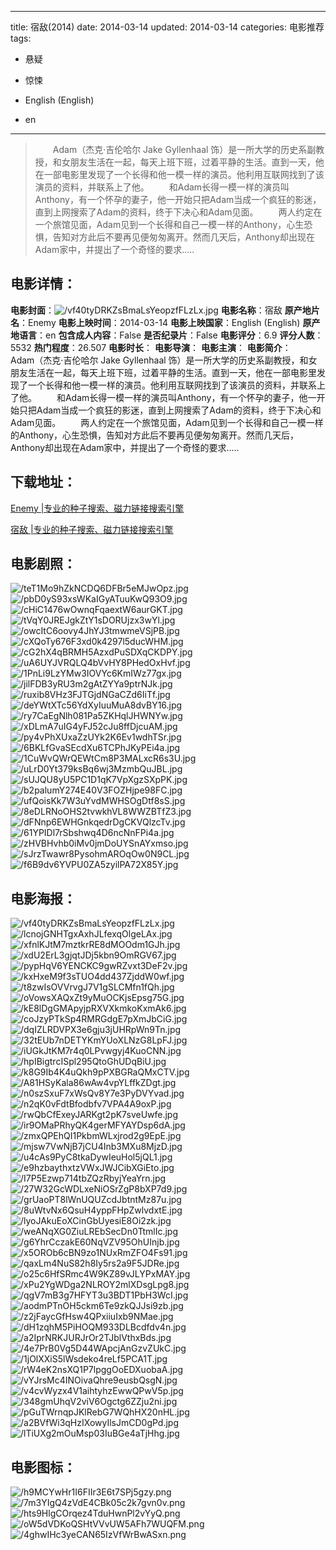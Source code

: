 
---
title: 宿敌(2014)
date: 2014-03-14
updated: 2014-03-14
categories: 电影推荐
tags:
- 悬疑
- 惊悚

- English (English)
- en
---


> 　　Adam（杰克·吉伦哈尔 Jake Gyllenhaal 饰）是一所大学的历史系副教授，和女朋友生活在一起，每天上班下班，过着平静的生活。直到一天，他在一部电影里发现了一个长得和他一模一样的演员。他利用互联网找到了该演员的资料，并联系上了他。  　　和Adam长得一模一样的演员叫Anthony，有一个怀孕的妻子，他一开始只把Adam当成一个疯狂的影迷，直到上网搜索了Adam的资料，终于下决心和Adam见面。  　　两人约定在一个旅馆见面，Adam见到一个长得和自己一模一样的Anthony，心生恐惧，告知对方此后不要再见便匆匆离开。然而几天后，Anthony却出现在Adam家中，并提出了一个奇怪的要求.....

## **电影详情**：

**电影封面**：<img src="https://image.tmdb.org/t/p/w200/vf40tyDRKZsBmaLsYeopzfFLzLx.jpg" alt="/vf40tyDRKZsBmaLsYeopzfFLzLx.jpg" title="/vf40tyDRKZsBmaLsYeopzfFLzLx.jpg">
**电影名称**：宿敌
**原产地片名**：Enemy
**电影上映时间**：2014-03-14
**电影上映国家**：English (English)
**原产地语言**：en
**包含成人内容**：False
**是否纪录片**：False
**电影评分**：6.9
**评分人数**：5532
**热门程度**：26.507
**电影时长**：
**电影导演**：
**电影主演**：
**电影简介**：　　Adam（杰克·吉伦哈尔 Jake Gyllenhaal 饰）是一所大学的历史系副教授，和女朋友生活在一起，每天上班下班，过着平静的生活。直到一天，他在一部电影里发现了一个长得和他一模一样的演员。他利用互联网找到了该演员的资料，并联系上了他。  　　和Adam长得一模一样的演员叫Anthony，有一个怀孕的妻子，他一开始只把Adam当成一个疯狂的影迷，直到上网搜索了Adam的资料，终于下决心和Adam见面。  　　两人约定在一个旅馆见面，Adam见到一个长得和自己一模一样的Anthony，心生恐惧，告知对方此后不要再见便匆匆离开。然而几天后，Anthony却出现在Adam家中，并提出了一个奇怪的要求.....

## **下载地址**：
[Enemy |专业的种子搜索、磁力链接搜索引擎](https://movie.amd794.com:2083/?search=Enemy&ordering=&mode=match_phrase&page_size=10&page=1)

[宿敌 |专业的种子搜索、磁力链接搜索引擎](https://movie.amd794.com:2083/?search=%E5%AE%BF%E6%95%8C&ordering=&mode=match_phrase&page_size=10&page=1)
 

## **电影剧照**：
<img src="https://image.tmdb.org/t/p/original/teT1Mo9hZkNCDQ6DFBr5eMJwOpz.jpg" alt="/teT1Mo9hZkNCDQ6DFBr5eMJwOpz.jpg" title="/teT1Mo9hZkNCDQ6DFBr5eMJwOpz.jpg"><img src="https://image.tmdb.org/t/p/original/pbD0yS93xsWKaIGyATuuKwQ93O9.jpg" alt="/pbD0yS93xsWKaIGyATuuKwQ93O9.jpg" title="/pbD0yS93xsWKaIGyATuuKwQ93O9.jpg"><img src="https://image.tmdb.org/t/p/original/cHiC1476wOwnqFqaextW6aurGKT.jpg" alt="/cHiC1476wOwnqFqaextW6aurGKT.jpg" title="/cHiC1476wOwnqFqaextW6aurGKT.jpg"><img src="https://image.tmdb.org/t/p/original/tVqY0JREJgkZtY1sDORUjzx3wYl.jpg" alt="/tVqY0JREJgkZtY1sDORUjzx3wYl.jpg" title="/tVqY0JREJgkZtY1sDORUjzx3wYl.jpg"><img src="https://image.tmdb.org/t/p/original/owcItC6oovy4JhYJ3tmwmeVSjPB.jpg" alt="/owcItC6oovy4JhYJ3tmwmeVSjPB.jpg" title="/owcItC6oovy4JhYJ3tmwmeVSjPB.jpg"><img src="https://image.tmdb.org/t/p/original/cXQoTy676F3xd0k4297l5ducWHM.jpg" alt="/cXQoTy676F3xd0k4297l5ducWHM.jpg" title="/cXQoTy676F3xd0k4297l5ducWHM.jpg"><img src="https://image.tmdb.org/t/p/original/cG2hX4qBRMH5AzxdPuSDXqCKDPY.jpg" alt="/cG2hX4qBRMH5AzxdPuSDXqCKDPY.jpg" title="/cG2hX4qBRMH5AzxdPuSDXqCKDPY.jpg"><img src="https://image.tmdb.org/t/p/original/uA6UYJVRQLQ4bVvHY8PHedOxHvf.jpg" alt="/uA6UYJVRQLQ4bVvHY8PHedOxHvf.jpg" title="/uA6UYJVRQLQ4bVvHY8PHedOxHvf.jpg"><img src="https://image.tmdb.org/t/p/original/1PnLi9LzYMw3IOVYc6KmIWz77gx.jpg" alt="/1PnLi9LzYMw3IOVYc6KmIWz77gx.jpg" title="/1PnLi9LzYMw3IOVYc6KmIWz77gx.jpg"><img src="https://image.tmdb.org/t/p/original/jilFDB3yRU3m2gAtZYYa9ptrNJk.jpg" alt="/jilFDB3yRU3m2gAtZYYa9ptrNJk.jpg" title="/jilFDB3yRU3m2gAtZYYa9ptrNJk.jpg"><img src="https://image.tmdb.org/t/p/original/ruxib8VHz3FJTGjdNGaCZd6IiTf.jpg" alt="/ruxib8VHz3FJTGjdNGaCZd6IiTf.jpg" title="/ruxib8VHz3FJTGjdNGaCZd6IiTf.jpg"><img src="https://image.tmdb.org/t/p/original/deYWtXTc56YdXyIuuMuA8dvBY16.jpg" alt="/deYWtXTc56YdXyIuuMuA8dvBY16.jpg" title="/deYWtXTc56YdXyIuuMuA8dvBY16.jpg"><img src="https://image.tmdb.org/t/p/original/ry7CaEgNlh081Pa5ZKHqlJHWNYw.jpg" alt="/ry7CaEgNlh081Pa5ZKHqlJHWNYw.jpg" title="/ry7CaEgNlh081Pa5ZKHqlJHWNYw.jpg"><img src="https://image.tmdb.org/t/p/original/xDLmA7uIG4yFJ52cJu8ffDjcuAM.jpg" alt="/xDLmA7uIG4yFJ52cJu8ffDjcuAM.jpg" title="/xDLmA7uIG4yFJ52cJu8ffDjcuAM.jpg"><img src="https://image.tmdb.org/t/p/original/py4vPhXUxaZzUYk2K6Ev1wdhTSr.jpg" alt="/py4vPhXUxaZzUYk2K6Ev1wdhTSr.jpg" title="/py4vPhXUxaZzUYk2K6Ev1wdhTSr.jpg"><img src="https://image.tmdb.org/t/p/original/6BKLfGvaSEcdXu6TCPhJKyPEi4a.jpg" alt="/6BKLfGvaSEcdXu6TCPhJKyPEi4a.jpg" title="/6BKLfGvaSEcdXu6TCPhJKyPEi4a.jpg"><img src="https://image.tmdb.org/t/p/original/1CuWvQWrQEWtCm8P3MALxcR6s3U.jpg" alt="/1CuWvQWrQEWtCm8P3MALxcR6s3U.jpg" title="/1CuWvQWrQEWtCm8P3MALxcR6s3U.jpg"><img src="https://image.tmdb.org/t/p/original/uLrD0Yt379ksBq6wj3MzmbQuJBL.jpg" alt="/uLrD0Yt379ksBq6wj3MzmbQuJBL.jpg" title="/uLrD0Yt379ksBq6wj3MzmbQuJBL.jpg"><img src="https://image.tmdb.org/t/p/original/sUJQU8yU5PC1D1qK7VpXgzSXpPK.jpg" alt="/sUJQU8yU5PC1D1qK7VpXgzSXpPK.jpg" title="/sUJQU8yU5PC1D1qK7VpXgzSXpPK.jpg"><img src="https://image.tmdb.org/t/p/original/b2palumY274E40V3FOZHjpe98FC.jpg" alt="/b2palumY274E40V3FOZHjpe98FC.jpg" title="/b2palumY274E40V3FOZHjpe98FC.jpg"><img src="https://image.tmdb.org/t/p/original/ufQoisKk7W3uYvdMWHSOgDtf8sS.jpg" alt="/ufQoisKk7W3uYvdMWHSOgDtf8sS.jpg" title="/ufQoisKk7W3uYvdMWHSOgDtf8sS.jpg"><img src="https://image.tmdb.org/t/p/original/8eDLRNoOHS2tvwkhVL8WWZBTfZ3.jpg" alt="/8eDLRNoOHS2tvwkhVL8WWZBTfZ3.jpg" title="/8eDLRNoOHS2tvwkhVL8WWZBTfZ3.jpg"><img src="https://image.tmdb.org/t/p/original/dFNnp6EWHGnkqedrDgCKVQlzcTv.jpg" alt="/dFNnp6EWHGnkqedrDgCKVQlzcTv.jpg" title="/dFNnp6EWHGnkqedrDgCKVQlzcTv.jpg"><img src="https://image.tmdb.org/t/p/original/61YPIDl7rSbshwq4D6ncNnFPi4a.jpg" alt="/61YPIDl7rSbshwq4D6ncNnFPi4a.jpg" title="/61YPIDl7rSbshwq4D6ncNnFPi4a.jpg"><img src="https://image.tmdb.org/t/p/original/zHVBHvhb0iMv0jmDoUYSnAYxmso.jpg" alt="/zHVBHvhb0iMv0jmDoUYSnAYxmso.jpg" title="/zHVBHvhb0iMv0jmDoUYSnAYxmso.jpg"><img src="https://image.tmdb.org/t/p/original/sJrzTwawr8PysohmAROqOw0N9CL.jpg" alt="/sJrzTwawr8PysohmAROqOw0N9CL.jpg" title="/sJrzTwawr8PysohmAROqOw0N9CL.jpg"><img src="https://image.tmdb.org/t/p/original/f6B9dv6YVPU0ZA5zyilPA72X85Y.jpg" alt="/f6B9dv6YVPU0ZA5zyilPA72X85Y.jpg" title="/f6B9dv6YVPU0ZA5zyilPA72X85Y.jpg">

## **电影海报**：
<img src="https://image.tmdb.org/t/p/original/vf40tyDRKZsBmaLsYeopzfFLzLx.jpg" alt="/vf40tyDRKZsBmaLsYeopzfFLzLx.jpg" title="/vf40tyDRKZsBmaLsYeopzfFLzLx.jpg"><img src="https://image.tmdb.org/t/p/original/lcnojGNHTgxAxhJLfexqOlgeLAx.jpg" alt="/lcnojGNHTgxAxhJLfexqOlgeLAx.jpg" title="/lcnojGNHTgxAxhJLfexqOlgeLAx.jpg"><img src="https://image.tmdb.org/t/p/original/xfnlKJtM7mztkrRE8dMOOdm1GJh.jpg" alt="/xfnlKJtM7mztkrRE8dMOOdm1GJh.jpg" title="/xfnlKJtM7mztkrRE8dMOOdm1GJh.jpg"><img src="https://image.tmdb.org/t/p/original/xdU2ErL3gjqtJDj5kbn9OmRGV67.jpg" alt="/xdU2ErL3gjqtJDj5kbn9OmRGV67.jpg" title="/xdU2ErL3gjqtJDj5kbn9OmRGV67.jpg"><img src="https://image.tmdb.org/t/p/original/pypHqV6YENCKC9gwRZvxt3DeF2v.jpg" alt="/pypHqV6YENCKC9gwRZvxt3DeF2v.jpg" title="/pypHqV6YENCKC9gwRZvxt3DeF2v.jpg"><img src="https://image.tmdb.org/t/p/original/kxHxeM9f3sTUO4dd437ZjddW0wf.jpg" alt="/kxHxeM9f3sTUO4dd437ZjddW0wf.jpg" title="/kxHxeM9f3sTUO4dd437ZjddW0wf.jpg"><img src="https://image.tmdb.org/t/p/original/t8zwIsOVVrvgJ7V1gSLCMfn1fQh.jpg" alt="/t8zwIsOVVrvgJ7V1gSLCMfn1fQh.jpg" title="/t8zwIsOVVrvgJ7V1gSLCMfn1fQh.jpg"><img src="https://image.tmdb.org/t/p/original/oVowsXAQxZt9yMuOCKjsEpsg75G.jpg" alt="/oVowsXAQxZt9yMuOCKjsEpsg75G.jpg" title="/oVowsXAQxZt9yMuOCKjsEpsg75G.jpg"><img src="https://image.tmdb.org/t/p/original/kE8lDgGMApyjpRXVXkmkoKxmAk6.jpg" alt="/kE8lDgGMApyjpRXVXkmkoKxmAk6.jpg" title="/kE8lDgGMApyjpRXVXkmkoKxmAk6.jpg"><img src="https://image.tmdb.org/t/p/original/coJzyPTkSp4RMRGdgE7pXmJbCiG.jpg" alt="/coJzyPTkSp4RMRGdgE7pXmJbCiG.jpg" title="/coJzyPTkSp4RMRGdgE7pXmJbCiG.jpg"><img src="https://image.tmdb.org/t/p/original/dqIZLRDVPX3e6gju3jUHRpWn9Tn.jpg" alt="/dqIZLRDVPX3e6gju3jUHRpWn9Tn.jpg" title="/dqIZLRDVPX3e6gju3jUHRpWn9Tn.jpg"><img src="https://image.tmdb.org/t/p/original/32tEUb7nDETYKmYUoXLNzG8LpFJ.jpg" alt="/32tEUb7nDETYKmYUoXLNzG8LpFJ.jpg" title="/32tEUb7nDETYKmYUoXLNzG8LpFJ.jpg"><img src="https://image.tmdb.org/t/p/original/iUGkJtKM7r4q0LPvwgyj4KuoCNN.jpg" alt="/iUGkJtKM7r4q0LPvwgyj4KuoCNN.jpg" title="/iUGkJtKM7r4q0LPvwgyj4KuoCNN.jpg"><img src="https://image.tmdb.org/t/p/original/hpIBigtrcISpl295QtoGhUDqBiU.jpg" alt="/hpIBigtrcISpl295QtoGhUDqBiU.jpg" title="/hpIBigtrcISpl295QtoGhUDqBiU.jpg"><img src="https://image.tmdb.org/t/p/original/k8G9Ib4K4uQkh9pPXBGRaQMxCTV.jpg" alt="/k8G9Ib4K4uQkh9pPXBGRaQMxCTV.jpg" title="/k8G9Ib4K4uQkh9pPXBGRaQMxCTV.jpg"><img src="https://image.tmdb.org/t/p/original/A81HSyKala86wAw4vpYLffkZDgt.jpg" alt="/A81HSyKala86wAw4vpYLffkZDgt.jpg" title="/A81HSyKala86wAw4vpYLffkZDgt.jpg"><img src="https://image.tmdb.org/t/p/original/n0szSxuF7xWsQv8Y7e3PyDVYvad.jpg" alt="/n0szSxuF7xWsQv8Y7e3PyDVYvad.jpg" title="/n0szSxuF7xWsQv8Y7e3PyDVYvad.jpg"><img src="https://image.tmdb.org/t/p/original/n2qK0vFdtBfodbfv7VPA4A9oxP.jpg" alt="/n2qK0vFdtBfodbfv7VPA4A9oxP.jpg" title="/n2qK0vFdtBfodbfv7VPA4A9oxP.jpg"><img src="https://image.tmdb.org/t/p/original/rwQbCfExeyJARKgt2pK7sveUwfe.jpg" alt="/rwQbCfExeyJARKgt2pK7sveUwfe.jpg" title="/rwQbCfExeyJARKgt2pK7sveUwfe.jpg"><img src="https://image.tmdb.org/t/p/original/ir9OMaPRhyQK4gerMFYAYDsp6dA.jpg" alt="/ir9OMaPRhyQK4gerMFYAYDsp6dA.jpg" title="/ir9OMaPRhyQK4gerMFYAYDsp6dA.jpg"><img src="https://image.tmdb.org/t/p/original/zmxQPEhQI1PkbmWLxjrod2g9EpE.jpg" alt="/zmxQPEhQI1PkbmWLxjrod2g9EpE.jpg" title="/zmxQPEhQI1PkbmWLxjrod2g9EpE.jpg"><img src="https://image.tmdb.org/t/p/original/mjsw7VwNjB7jCU4Inb3MXu8MjzD.jpg" alt="/mjsw7VwNjB7jCU4Inb3MXu8MjzD.jpg" title="/mjsw7VwNjB7jCU4Inb3MXu8MjzD.jpg"><img src="https://image.tmdb.org/t/p/original/u4cAs9PyC8tkaDywIeuHol5jQL1.jpg" alt="/u4cAs9PyC8tkaDywIeuHol5jQL1.jpg" title="/u4cAs9PyC8tkaDywIeuHol5jQL1.jpg"><img src="https://image.tmdb.org/t/p/original/e9hzbaythxtzVWxJWJCibXGiEto.jpg" alt="/e9hzbaythxtzVWxJWJCibXGiEto.jpg" title="/e9hzbaythxtzVWxJWJCibXGiEto.jpg"><img src="https://image.tmdb.org/t/p/original/I7P5Ezwp714tbZQzRbyjYeaYrn.jpg" alt="/I7P5Ezwp714tbZQzRbyjYeaYrn.jpg" title="/I7P5Ezwp714tbZQzRbyjYeaYrn.jpg"><img src="https://image.tmdb.org/t/p/original/27W32GcWDLxeNiOSrZgP8bXP7d9.jpg" alt="/27W32GcWDLxeNiOSrZgP8bXP7d9.jpg" title="/27W32GcWDLxeNiOSrZgP8bXP7d9.jpg"><img src="https://image.tmdb.org/t/p/original/grUaoPT8lWnUQUZcdJbtntMz87u.jpg" alt="/grUaoPT8lWnUQUZcdJbtntMz87u.jpg" title="/grUaoPT8lWnUQUZcdJbtntMz87u.jpg"><img src="https://image.tmdb.org/t/p/original/8uWtvNx6QsuH4yppFHpZwlvdxtE.jpg" alt="/8uWtvNx6QsuH4yppFHpZwlvdxtE.jpg" title="/8uWtvNx6QsuH4yppFHpZwlvdxtE.jpg"><img src="https://image.tmdb.org/t/p/original/lyoJAkuEoXCinGbUyesiE8Oi2zk.jpg" alt="/lyoJAkuEoXCinGbUyesiE8Oi2zk.jpg" title="/lyoJAkuEoXCinGbUyesiE8Oi2zk.jpg"><img src="https://image.tmdb.org/t/p/original/weANqXG0ZiuLREbSecDn0TtmlIc.jpg" alt="/weANqXG0ZiuLREbSecDn0TtmlIc.jpg" title="/weANqXG0ZiuLREbSecDn0TtmlIc.jpg"><img src="https://image.tmdb.org/t/p/original/g6YhrCczakE60NqVZV95OhUInjb.jpg" alt="/g6YhrCczakE60NqVZV95OhUInjb.jpg" title="/g6YhrCczakE60NqVZV95OhUInjb.jpg"><img src="https://image.tmdb.org/t/p/original/x5OROb6cBN9zo1NUxRmZFO4Fs91.jpg" alt="/x5OROb6cBN9zo1NUxRmZFO4Fs91.jpg" title="/x5OROb6cBN9zo1NUxRmZFO4Fs91.jpg"><img src="https://image.tmdb.org/t/p/original/qaxLm4NuS82h8Iy5rs2a9F5JDRe.jpg" alt="/qaxLm4NuS82h8Iy5rs2a9F5JDRe.jpg" title="/qaxLm4NuS82h8Iy5rs2a9F5JDRe.jpg"><img src="https://image.tmdb.org/t/p/original/o25c6HfSRmc4W9KZ89vJLYPxMAY.jpg" alt="/o25c6HfSRmc4W9KZ89vJLYPxMAY.jpg" title="/o25c6HfSRmc4W9KZ89vJLYPxMAY.jpg"><img src="https://image.tmdb.org/t/p/original/xPu2YgWDga2NLROY2mlXDsgLpg8.jpg" alt="/xPu2YgWDga2NLROY2mlXDsgLpg8.jpg" title="/xPu2YgWDga2NLROY2mlXDsgLpg8.jpg"><img src="https://image.tmdb.org/t/p/original/qgV7mB3g7HFYT3u3BDT1PbH3WcI.jpg" alt="/qgV7mB3g7HFYT3u3BDT1PbH3WcI.jpg" title="/qgV7mB3g7HFYT3u3BDT1PbH3WcI.jpg"><img src="https://image.tmdb.org/t/p/original/aodmPTnOH5ckm6Te9zkQJJsi9zb.jpg" alt="/aodmPTnOH5ckm6Te9zkQJJsi9zb.jpg" title="/aodmPTnOH5ckm6Te9zkQJJsi9zb.jpg"><img src="https://image.tmdb.org/t/p/original/z2jFaycGfHsw4QPxiiuIxb9NMae.jpg" alt="/z2jFaycGfHsw4QPxiiuIxb9NMae.jpg" title="/z2jFaycGfHsw4QPxiiuIxb9NMae.jpg"><img src="https://image.tmdb.org/t/p/original/dH1zqhM5PiHOQM933DLBcdfdv4n.jpg" alt="/dH1zqhM5PiHOQM933DLBcdfdv4n.jpg" title="/dH1zqhM5PiHOQM933DLBcdfdv4n.jpg"><img src="https://image.tmdb.org/t/p/original/a2IprNRKJURJrOr2TJblVthxBds.jpg" alt="/a2IprNRKJURJrOr2TJblVthxBds.jpg" title="/a2IprNRKJURJrOr2TJblVthxBds.jpg"><img src="https://image.tmdb.org/t/p/original/4e7PrB0Vg5D44WApcjAnGzvZUkC.jpg" alt="/4e7PrB0Vg5D44WApcjAnGzvZUkC.jpg" title="/4e7PrB0Vg5D44WApcjAnGzvZUkC.jpg"><img src="https://image.tmdb.org/t/p/original/1jOlXXiS5lWsdeko4reLf5PCA1T.jpg" alt="/1jOlXXiS5lWsdeko4reLf5PCA1T.jpg" title="/1jOlXXiS5lWsdeko4reLf5PCA1T.jpg"><img src="https://image.tmdb.org/t/p/original/rW4eK2nsXQ1P7lpggOoEDXuobaA.jpg" alt="/rW4eK2nsXQ1P7lpggOoEDXuobaA.jpg" title="/rW4eK2nsXQ1P7lpggOoEDXuobaA.jpg"><img src="https://image.tmdb.org/t/p/original/vYJrsMc4INOivaQhre9eusbQsgN.jpg" alt="/vYJrsMc4INOivaQhre9eusbQsgN.jpg" title="/vYJrsMc4INOivaQhre9eusbQsgN.jpg"><img src="https://image.tmdb.org/t/p/original/v4cvWyzx4V1aihtyhzEwwQPwV5p.jpg" alt="/v4cvWyzx4V1aihtyhzEwwQPwV5p.jpg" title="/v4cvWyzx4V1aihtyhzEwwQPwV5p.jpg"><img src="https://image.tmdb.org/t/p/original/348gmUhqV2viV6Ogctg6ZZju2ni.jpg" alt="/348gmUhqV2viV6Ogctg6ZZju2ni.jpg" title="/348gmUhqV2viV6Ogctg6ZZju2ni.jpg"><img src="https://image.tmdb.org/t/p/original/pGuTWrnqpJKlRebG7WQhHX20nHL.jpg" alt="/pGuTWrnqpJKlRebG7WQhHX20nHL.jpg" title="/pGuTWrnqpJKlRebG7WQhHX20nHL.jpg"><img src="https://image.tmdb.org/t/p/original/a2BVfWi3qHzIXowyIlsJmCD0gPd.jpg" alt="/a2BVfWi3qHzIXowyIlsJmCD0gPd.jpg" title="/a2BVfWi3qHzIXowyIlsJmCD0gPd.jpg"><img src="https://image.tmdb.org/t/p/original/lTiUXg2mOuMsp03IuBGe4aTjHhg.jpg" alt="/lTiUXg2mOuMsp03IuBGe4aTjHhg.jpg" title="/lTiUXg2mOuMsp03IuBGe4aTjHhg.jpg">

## **电影图标**：
<img src="https://image.tmdb.org/t/p/original/h9MCYwHr1I6FIIr3E6t7SPj5gzy.png" alt="/h9MCYwHr1I6FIIr3E6t7SPj5gzy.png" title="/h9MCYwHr1I6FIIr3E6t7SPj5gzy.png"><img src="https://image.tmdb.org/t/p/original/7m3YIgQ4zVdE4CBk05c2k7gvn0v.png" alt="/7m3YIgQ4zVdE4CBk05c2k7gvn0v.png" title="/7m3YIgQ4zVdE4CBk05c2k7gvn0v.png"><img src="https://image.tmdb.org/t/p/original/hts9HlgCOrqez4TduHwnPl2vYyQ.png" alt="/hts9HlgCOrqez4TduHwnPl2vYyQ.png" title="/hts9HlgCOrqez4TduHwnPl2vYyQ.png"><img src="https://image.tmdb.org/t/p/original/oW5dVDKoQSHtVVvUW5AFh7WUQFM.png" alt="/oW5dVDKoQSHtVVvUW5AFh7WUQFM.png" title="/oW5dVDKoQSHtVVvUW5AFh7WUQFM.png"><img src="https://image.tmdb.org/t/p/original/4ghwIHc3yeCAN65IzVfWrBwASxn.png" alt="/4ghwIHc3yeCAN65IzVfWrBwASxn.png" title="/4ghwIHc3yeCAN65IzVfWrBwASxn.png">
